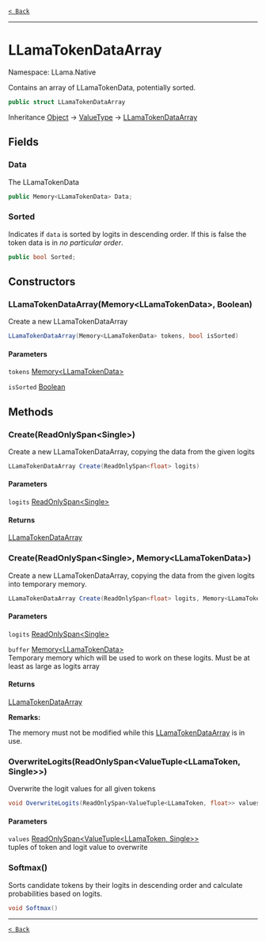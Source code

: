 [`< Back`](./)

---

# LLamaTokenDataArray

Namespace: LLama.Native

Contains an array of LLamaTokenData, potentially sorted.

```csharp
public struct LLamaTokenDataArray
```

Inheritance [Object](https://docs.microsoft.com/en-us/dotnet/api/system.object) → [ValueType](https://docs.microsoft.com/en-us/dotnet/api/system.valuetype) → [LLamaTokenDataArray](./llama.native.llamatokendataarray.md)

## Fields

### **Data**

The LLamaTokenData

```csharp
public Memory<LLamaTokenData> Data;
```

### **Sorted**

Indicates if `data` is sorted by logits in descending order. If this is false the token data is in _no particular order_.

```csharp
public bool Sorted;
```

## Constructors

### **LLamaTokenDataArray(Memory&lt;LLamaTokenData&gt;, Boolean)**

Create a new LLamaTokenDataArray

```csharp
LLamaTokenDataArray(Memory<LLamaTokenData> tokens, bool isSorted)
```

#### Parameters

`tokens` [Memory&lt;LLamaTokenData&gt;](https://docs.microsoft.com/en-us/dotnet/api/system.memory-1)<br>

`isSorted` [Boolean](https://docs.microsoft.com/en-us/dotnet/api/system.boolean)<br>

## Methods

### **Create(ReadOnlySpan&lt;Single&gt;)**

Create a new LLamaTokenDataArray, copying the data from the given logits

```csharp
LLamaTokenDataArray Create(ReadOnlySpan<float> logits)
```

#### Parameters

`logits` [ReadOnlySpan&lt;Single&gt;](https://docs.microsoft.com/en-us/dotnet/api/system.readonlyspan-1)<br>

#### Returns

[LLamaTokenDataArray](./llama.native.llamatokendataarray.md)<br>

### **Create(ReadOnlySpan&lt;Single&gt;, Memory&lt;LLamaTokenData&gt;)**

Create a new LLamaTokenDataArray, copying the data from the given logits into temporary memory.

```csharp
LLamaTokenDataArray Create(ReadOnlySpan<float> logits, Memory<LLamaTokenData> buffer)
```

#### Parameters

`logits` [ReadOnlySpan&lt;Single&gt;](https://docs.microsoft.com/en-us/dotnet/api/system.readonlyspan-1)<br>

`buffer` [Memory&lt;LLamaTokenData&gt;](https://docs.microsoft.com/en-us/dotnet/api/system.memory-1)<br>
Temporary memory which will be used to work on these logits. Must be at least as large as logits array

#### Returns

[LLamaTokenDataArray](./llama.native.llamatokendataarray.md)<br>

**Remarks:**

The memory must not be modified while this [LLamaTokenDataArray](./llama.native.llamatokendataarray.md) is in use.

### **OverwriteLogits(ReadOnlySpan&lt;ValueTuple&lt;LLamaToken, Single&gt;&gt;)**

Overwrite the logit values for all given tokens

```csharp
void OverwriteLogits(ReadOnlySpan<ValueTuple<LLamaToken, float>> values)
```

#### Parameters

`values` [ReadOnlySpan&lt;ValueTuple&lt;LLamaToken, Single&gt;&gt;](https://docs.microsoft.com/en-us/dotnet/api/system.readonlyspan-1)<br>
tuples of token and logit value to overwrite

### **Softmax()**

Sorts candidate tokens by their logits in descending order and calculate probabilities based on logits.

```csharp
void Softmax()
```

---

[`< Back`](./)
